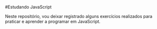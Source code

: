 #Estudando JavaScript

Neste repositório, vou deixar registrado alguns exercícios realizados para praticar e  aprender a programar em JavaScript.